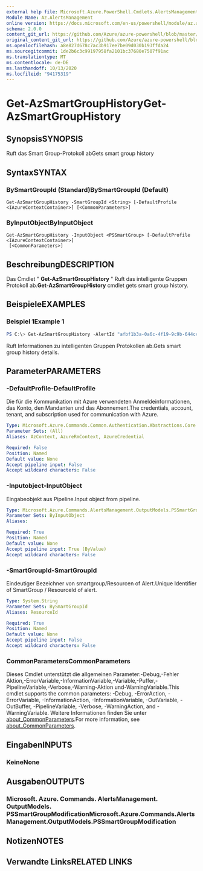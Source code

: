 ```yaml
---
external help file: Microsoft.Azure.PowerShell.Cmdlets.AlertsManagement.dll-Help.xml
Module Name: Az.AlertsManagement
online version: https://docs.microsoft.com/en-us/powershell/module/az.alertsmanagement/get-azsmartgrouphistory
schema: 2.0.0
content_git_url: https://github.com/Azure/azure-powershell/blob/master/src/AlertsManagement/AlertsManagement/help/Get-AzSmartGroupHistory.md
original_content_git_url: https://github.com/Azure/azure-powershell/blob/master/src/AlertsManagement/AlertsManagement/help/Get-AzSmartGroupHistory.md
ms.openlocfilehash: a8e827d678c7ac3b917ee7be09d030b193ffda24
ms.sourcegitcommit: 1de2b6c3c99197958fa2101bc37680e7507f91ac
ms.translationtype: MT
ms.contentlocale: de-DE
ms.lasthandoff: 10/13/2020
ms.locfileid: "94175319"
---
```

# <span data-ttu-id="dbf23-101">Get-AzSmartGroupHistory</span><span class="sxs-lookup"><span data-stu-id="dbf23-101">Get-AzSmartGroupHistory</span></span>

## <span data-ttu-id="dbf23-102">Synopsis</span><span class="sxs-lookup"><span data-stu-id="dbf23-102">SYNOPSIS</span></span>
<span data-ttu-id="dbf23-103">Ruft das Smart Group-Protokoll ab</span><span class="sxs-lookup"><span data-stu-id="dbf23-103">Gets smart group history</span></span>

## <span data-ttu-id="dbf23-104">Syntax</span><span class="sxs-lookup"><span data-stu-id="dbf23-104">SYNTAX</span></span>

### <span data-ttu-id="dbf23-105">BySmartGroupId (Standard)</span><span class="sxs-lookup"><span data-stu-id="dbf23-105">BySmartGroupId (Default)</span></span>
```
Get-AzSmartGroupHistory -SmartGroupId <String> [-DefaultProfile <IAzureContextContainer>] [<CommonParameters>]
```

### <span data-ttu-id="dbf23-106">ByInputObject</span><span class="sxs-lookup"><span data-stu-id="dbf23-106">ByInputObject</span></span>
```
Get-AzSmartGroupHistory -InputObject <PSSmartGroup> [-DefaultProfile <IAzureContextContainer>]
 [<CommonParameters>]
```

## <span data-ttu-id="dbf23-107">Beschreibung</span><span class="sxs-lookup"><span data-stu-id="dbf23-107">DESCRIPTION</span></span>
<span data-ttu-id="dbf23-108">Das Cmdlet " **Get-AzSmartGroupHistory** " Ruft das intelligente Gruppen Protokoll ab.</span><span class="sxs-lookup"><span data-stu-id="dbf23-108">**Get-AzSmartGroupHistory** cmdlet gets smart group history.</span></span>

## <span data-ttu-id="dbf23-109">Beispiele</span><span class="sxs-lookup"><span data-stu-id="dbf23-109">EXAMPLES</span></span>

### <span data-ttu-id="dbf23-110">Beispiel 1</span><span class="sxs-lookup"><span data-stu-id="dbf23-110">Example 1</span></span>
```powershell
PS C:\> Get-AzSmartGroupHistory -AlertId "afbf1b3a-0a6c-4f19-9c9b-644ccd7b1529"
```

<span data-ttu-id="dbf23-111">Ruft Informationen zu intelligenten Gruppen Protokollen ab.</span><span class="sxs-lookup"><span data-stu-id="dbf23-111">Gets smart group history details.</span></span>

## <span data-ttu-id="dbf23-112">Parameter</span><span class="sxs-lookup"><span data-stu-id="dbf23-112">PARAMETERS</span></span>

### <span data-ttu-id="dbf23-113">-DefaultProfile</span><span class="sxs-lookup"><span data-stu-id="dbf23-113">-DefaultProfile</span></span>
<span data-ttu-id="dbf23-114">Die für die Kommunikation mit Azure verwendeten Anmeldeinformationen, das Konto, den Mandanten und das Abonnement.</span><span class="sxs-lookup"><span data-stu-id="dbf23-114">The credentials, account, tenant, and subscription used for communication with Azure.</span></span>

```yaml
Type: Microsoft.Azure.Commands.Common.Authentication.Abstractions.Core.IAzureContextContainer
Parameter Sets: (All)
Aliases: AzContext, AzureRmContext, AzureCredential

Required: False
Position: Named
Default value: None
Accept pipeline input: False
Accept wildcard characters: False
```

### <span data-ttu-id="dbf23-115">-Inputobject</span><span class="sxs-lookup"><span data-stu-id="dbf23-115">-InputObject</span></span>
<span data-ttu-id="dbf23-116">Eingabeobjekt aus Pipeline.</span><span class="sxs-lookup"><span data-stu-id="dbf23-116">Input object from pipeline.</span></span>

```yaml
Type: Microsoft.Azure.Commands.AlertsManagement.OutputModels.PSSmartGroup
Parameter Sets: ByInputObject
Aliases:

Required: True
Position: Named
Default value: None
Accept pipeline input: True (ByValue)
Accept wildcard characters: False
```

### <span data-ttu-id="dbf23-117">-SmartGroupId</span><span class="sxs-lookup"><span data-stu-id="dbf23-117">-SmartGroupId</span></span>
<span data-ttu-id="dbf23-118">Eindeutiger Bezeichner von smartgroup/Resourcen of Alert.</span><span class="sxs-lookup"><span data-stu-id="dbf23-118">Unique Identifier of SmartGroup / ResourceId of alert.</span></span>

```yaml
Type: System.String
Parameter Sets: BySmartGroupId
Aliases: ResourceId

Required: True
Position: Named
Default value: None
Accept pipeline input: False
Accept wildcard characters: False
```

### <span data-ttu-id="dbf23-119">CommonParameters</span><span class="sxs-lookup"><span data-stu-id="dbf23-119">CommonParameters</span></span>
<span data-ttu-id="dbf23-120">Dieses Cmdlet unterstützt die allgemeinen Parameter:-Debug,-Fehler Aktion,-ErrorVariable,-InformationVariable,-Variable,-Puffer,-PipelineVariable,-Verbose,-Warning-Aktion und-WarningVariable.</span><span class="sxs-lookup"><span data-stu-id="dbf23-120">This cmdlet supports the common parameters: -Debug, -ErrorAction, -ErrorVariable, -InformationAction, -InformationVariable, -OutVariable, -OutBuffer, -PipelineVariable, -Verbose, -WarningAction, and -WarningVariable.</span></span> <span data-ttu-id="dbf23-121">Weitere Informationen finden Sie unter [about_CommonParameters](http://go.microsoft.com/fwlink/?LinkID=113216).</span><span class="sxs-lookup"><span data-stu-id="dbf23-121">For more information, see [about_CommonParameters](http://go.microsoft.com/fwlink/?LinkID=113216).</span></span>

## <span data-ttu-id="dbf23-122">Eingaben</span><span class="sxs-lookup"><span data-stu-id="dbf23-122">INPUTS</span></span>

### <span data-ttu-id="dbf23-123">Keine</span><span class="sxs-lookup"><span data-stu-id="dbf23-123">None</span></span>

## <span data-ttu-id="dbf23-124">Ausgaben</span><span class="sxs-lookup"><span data-stu-id="dbf23-124">OUTPUTS</span></span>

### <span data-ttu-id="dbf23-125">Microsoft. Azure. Commands. AlertsManagement. OutputModels. PSSmartGroupModification</span><span class="sxs-lookup"><span data-stu-id="dbf23-125">Microsoft.Azure.Commands.AlertsManagement.OutputModels.PSSmartGroupModification</span></span>

## <span data-ttu-id="dbf23-126">Notizen</span><span class="sxs-lookup"><span data-stu-id="dbf23-126">NOTES</span></span>

## <span data-ttu-id="dbf23-127">Verwandte Links</span><span class="sxs-lookup"><span data-stu-id="dbf23-127">RELATED LINKS</span></span>
